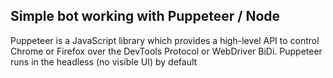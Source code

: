 ## Simple bot working with Puppeteer / Node 

Puppeteer is a JavaScript library which provides a high-level API to control Chrome or Firefox over the DevTools Protocol or WebDriver BiDi. 
Puppeteer runs in the headless (no visible UI) by default
